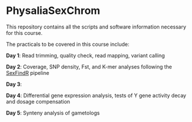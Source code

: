 # PhysaliaSexChrom

This repository contains all the scripts and software information necessary for this course.

The practicals to be covered in this course include:

**Day 1**: Read trimming, quality check, read mapping, variant calling

**Day 2**: Coverage, SNP density, Fst, and K-mer analyses following the [SexFindR](https://sexfindr.readthedocs.io/en/latest/index.html) pipeline

**Day 3**: 

**Day 4**: Differential gene expression analysis, tests of Y gene activity decay and dosage compensation

**Day 5**: Synteny analysis of gametologs

